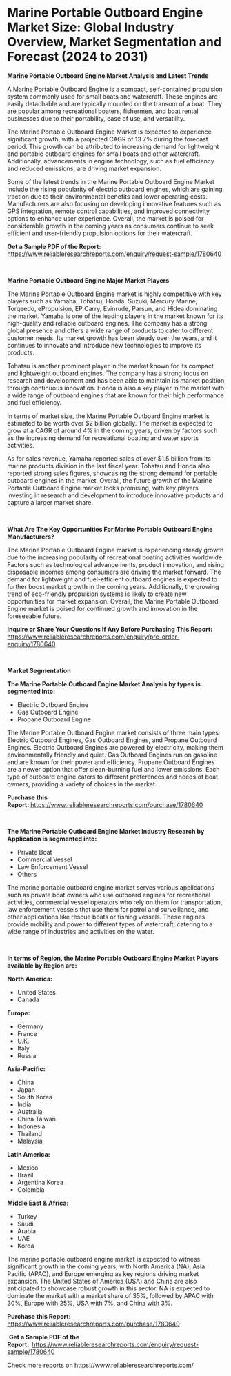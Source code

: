 <p><h1>Marine Portable Outboard Engine Market Size: Global Industry Overview, Market Segmentation and Forecast (2024 to 2031)</h1></p><p><strong>Marine Portable Outboard Engine Market Analysis and Latest Trends</strong></p>
<p><p>A Marine Portable Outboard Engine is a compact, self-contained propulsion system commonly used for small boats and watercraft. These engines are easily detachable and are typically mounted on the transom of a boat. They are popular among recreational boaters, fishermen, and boat rental businesses due to their portability, ease of use, and versatility.</p><p>The Marine Portable Outboard Engine Market is expected to experience significant growth, with a projected CAGR of 13.7% during the forecast period. This growth can be attributed to increasing demand for lightweight and portable outboard engines for small boats and other watercraft. Additionally, advancements in engine technology, such as fuel efficiency and reduced emissions, are driving market expansion.</p><p>Some of the latest trends in the Marine Portable Outboard Engine Market include the rising popularity of electric outboard engines, which are gaining traction due to their environmental benefits and lower operating costs. Manufacturers are also focusing on developing innovative features such as GPS integration, remote control capabilities, and improved connectivity options to enhance user experience. Overall, the market is poised for considerable growth in the coming years as consumers continue to seek efficient and user-friendly propulsion options for their watercraft.</p></p>
<p><strong>Get a Sample PDF of the Report:&nbsp;</strong> <a href="https://www.reliableresearchreports.com/enquiry/request-sample/1780640">https://www.reliableresearchreports.com/enquiry/request-sample/1780640</a></p>
<p>&nbsp;</p>
<p><strong>Marine Portable Outboard Engine Major Market Players</strong></p>
<p><p>The Marine Portable Outboard Engine market is highly competitive with key players such as Yamaha, Tohatsu, Honda, Suzuki, Mercury Marine, Torqeedo, ePropulsion, EP Carry, Evinrude, Parsun, and Hidea dominating the market. Yamaha is one of the leading players in the market known for its high-quality and reliable outboard engines. The company has a strong global presence and offers a wide range of products to cater to different customer needs. Its market growth has been steady over the years, and it continues to innovate and introduce new technologies to improve its products.</p><p>Tohatsu is another prominent player in the market known for its compact and lightweight outboard engines. The company has a strong focus on research and development and has been able to maintain its market position through continuous innovation. Honda is also a key player in the market with a wide range of outboard engines that are known for their high performance and fuel efficiency.</p><p>In terms of market size, the Marine Portable Outboard Engine market is estimated to be worth over $2 billion globally. The market is expected to grow at a CAGR of around 4% in the coming years, driven by factors such as the increasing demand for recreational boating and water sports activities.</p><p>As for sales revenue, Yamaha reported sales of over $1.5 billion from its marine products division in the last fiscal year. Tohatsu and Honda also reported strong sales figures, showcasing the strong demand for portable outboard engines in the market. Overall, the future growth of the Marine Portable Outboard Engine market looks promising, with key players investing in research and development to introduce innovative products and capture a larger market share.</p></p>
<p>&nbsp;</p>
<p><strong>What Are The Key Opportunities For Marine Portable Outboard Engine Manufacturers?</strong></p>
<p><p>The Marine Portable Outboard Engine market is experiencing steady growth due to the increasing popularity of recreational boating activities worldwide. Factors such as technological advancements, product innovation, and rising disposable incomes among consumers are driving the market forward. The demand for lightweight and fuel-efficient outboard engines is expected to further boost market growth in the coming years. Additionally, the growing trend of eco-friendly propulsion systems is likely to create new opportunities for market expansion. Overall, the Marine Portable Outboard Engine market is poised for continued growth and innovation in the foreseeable future.</p></p>
<p><strong>Inquire or Share Your Questions If Any Before Purchasing This Report:</strong> <a href="https://www.reliableresearchreports.com/enquiry/pre-order-enquiry/1780640">https://www.reliableresearchreports.com/enquiry/pre-order-enquiry/1780640</a></p>
<p>&nbsp;</p>
<p><strong>Market Segmentation</strong></p>
<p><strong>The Marine Portable Outboard Engine Market Analysis by types is segmented into:</strong></p>
<p><ul><li>Electric Outboard Engine</li><li>Gas Outboard Engine</li><li>Propane Outboard Engine</li></ul></p>
<p><p>The Marine Portable Outboard Engine market consists of three main types: Electric Outboard Engines, Gas Outboard Engines, and Propane Outboard Engines. Electric Outboard Engines are powered by electricity, making them environmentally friendly and quiet. Gas Outboard Engines run on gasoline and are known for their power and efficiency. Propane Outboard Engines are a newer option that offer clean-burning fuel and lower emissions. Each type of outboard engine caters to different preferences and needs of boat owners, providing a variety of choices in the market.</p></p>
<p><strong>Purchase this Report:&nbsp;</strong><a href="https://www.reliableresearchreports.com/purchase/1780640">https://www.reliableresearchreports.com/purchase/1780640</a></p>
<p>&nbsp;</p>
<p><strong>The Marine Portable Outboard Engine Market Industry Research by Application is segmented into:</strong></p>
<p><ul><li>Private Boat</li><li>Commercial Vessel</li><li>Law Enforcement Vessel</li><li>Others</li></ul></p>
<p><p>The marine portable outboard engine market serves various applications such as private boat owners who use outboard engines for recreational activities, commercial vessel operators who rely on them for transportation, law enforcement vessels that use them for patrol and surveillance, and other applications like rescue boats or fishing vessels. These engines provide mobility and power to different types of watercraft, catering to a wide range of industries and activities on the water.</p></p>
<p>&nbsp;</p>
<p><strong>In terms of Region, the Marine Portable Outboard Engine Market Players available by Region are:</strong></p>
<p>
    <p> <strong> North America: </strong>
        <ul>
            <li>United States</li>
            <li>Canada</li>
        </ul>
        </p> 
    <p> <strong> Europe: </strong>
        <ul>
            <li>Germany</li>
            <li>France</li>
            <li>U.K.</li>
            <li>Italy</li>
            <li>Russia</li>
        </ul>
        </p> 
    <p> <strong> Asia-Pacific: </strong>
        <ul>
            <li>China</li>
            <li>Japan</li>
            <li>South Korea</li>
            <li>India</li>
            <li>Australia</li>
            <li>China Taiwan</li>
            <li>Indonesia</li>
            <li>Thailand</li>
            <li>Malaysia</li>
        </ul>
        </p> 
    <p> <strong> Latin America: </strong>
        <ul>
            <li>Mexico</li>
            <li>Brazil</li>
            <li>Argentina Korea</li>
            <li>Colombia</li>
        </ul>
        </p> 
    <p> <strong> Middle East & Africa: </strong>
        <ul>
            <li>Turkey</li>
            <li>Saudi</li>
            <li>Arabia</li>
            <li>UAE</li>
            <li>Korea</li>
        </ul>
    </p>
    </p>
<p><p>The marine portable outboard engine market is expected to witness significant growth in the coming years, with North America (NA), Asia Pacific (APAC), and Europe emerging as key regions driving market expansion. The United States of America (USA) and China are also anticipated to showcase robust growth in this sector. NA is expected to dominate the market with a market share of 35%, followed by APAC with 30%, Europe with 25%, USA with 7%, and China with 3%.</p></p>
<p><strong>Purchase this Report: </strong><a href="https://www.reliableresearchreports.com/purchase/1780640">https://www.reliableresearchreports.com/purchase/1780640</a></p>
<p>&nbsp;<strong>Get a Sample PDF of the Report:&nbsp;&nbsp;</strong><a href="https://www.reliableresearchreports.com/enquiry/request-sample/1780640">https://www.reliableresearchreports.com/enquiry/request-sample/1780640</a></p>
<p><strong></strong></p>
<p>Check more reports on https://www.reliableresearchreports.com/</p>